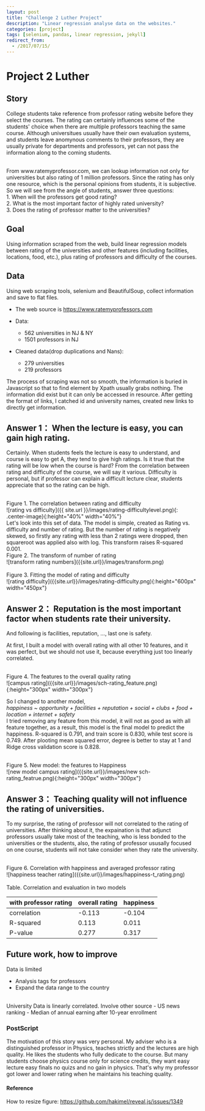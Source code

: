 ```yaml
---
layout: post
title: "Challenge 2 Luther Project"
description: "Linear regression analyse data on the websites."
categories: [project]
tags: [selenium, pandas, linear regression, jekyll]
redirect_from:
  - /2017/07/15/
---
```


# Project 2 Luther 

## Story
College students take reference from professor rating website before they select the courses. The rating can certainly influences some of the students' choice when there are multiple professors teaching the same course. Although universitues usually have their own evaluation systems, and students leave anomynous comments to their professors, they are usually private for departments and professors, yet can not pass the information along to the coming students. 

<br>
From www.ratemyprofessor.com, we can lookup information not only for universities but also rating of 1 million professors. Since the rating has only one resource, which is the personal opinions from students, it is subjective. So we will see from the angle of students, answer three questions:
<br>
 1. When will the professors get good rating?
<br>
 2. What is the most important factor of highly rated university?
<br>
 3. Does the rating of professor matter to the universities?
<br>

## Goal
Using information scraped from the web, build linear regression models between rating of the universities and other features (including facilities, locations, food, etc.), plus rating of professors and difficulty of the courses.

## Data
Using web scraping tools, selenium and BeautifulSoup, collect information and save to flat files. 
- The web source is https://www.ratemyprofessors.com
- Data: 
    - 562 universities in NJ & NY
    - 1501 professors in NJ

- Cleaned data(drop duplications and Nans):
	- 279 universities
    - 219 professors

The process of scraping was not so smooth, the information is buried in Javascript so that to find element by Xpath usually grabs nothing. The information did exist but it can only be accessed in resource. After getting the format of links, I catched id and university names, created new links to directly get information.

## Answer 1： When the lecture is easy, you can gain high rating.

Certainly. When students feels the lecture is easy to understand, and course is easy to get A, they tend to give high ratings. 
Is it true that the rating will be low when the course is hard? From the correlation between rating and difficulty of the course, we will say it various. Difficulty is personal, but if professor can explain a difficult lecture clear, students appreciate that so the rating can be high.

<br>
Figure 1. The correlation between rating and difficulty
<br>
![rating vs difficulty]({{ site.url }}/images/rating-difficultylevel.png){: .center-image}{:height="40%" width="40%"}
<br>
Let's look into this set of data. The model is simple, created as Rating vs. difficulty and number of rating. But the number of rating is negatively skewed, so firstly any rating with less than 2 ratings were dropped, then squareroot was applied also with log. This transform raises R-squared 0.001.

<br>
Figure 2. The transform of number of rating
<br>
![transform rating numbers]({{site.url}}/images/transform.png)
<br>

<br>
Figure 3. Fitting the model of rating and difficulty
<br>
![rating difficulty]({{site.url}}/images/rating-difficulty.png){:height="600px" width="450px"}
<br>


## Answer 2： Reputation is the most important factor when students rate their university.

And following is facilities, reputation, ..., last one is safety.

At first, I built a model with overall rating with all other 10 features, and it was perfect, but we should not use it, because everything just too linearly correlated. 

<br>
Figure 4. The features to the overall quality rating
<br>
![campus rating]({{site.url}}/images/sch-rating_feature.png){:height="300px" width="300px"}
<br>

So I changed to another model,
<br>
 *happiness ~ opportunity + facilities + reputation + social + clubs + food + location + internet + safety*	
<br>
I tried removing any feature from this model, it will not as good as with all feature together, as a result, this model is the final model to predict the happiness. R-squared is 0.791, and train score is 0.830, while test score is 0.749. After plooting mean squared error, degree is better to stay at 1 and Ridge cross validation score is 0.828.

<br>
Figure 5. New model: the features to Happiness
<br>
![new model campus rating]({{site.url}}/images/new sch-rating_featrue.png){:height="300px" width="300px"}
<br>

## Answer 3： Teaching quality will not influence the rating of universities.

To my surprise, the rating of professor will not correlated to the rating of universities. After thinking about it, the expaination is that adjunct professors usually take most of the teaching, who is less bonded to the universities or the students, also, the rating of professor ususally focused on one course, students will not take consider when they rate the university.

<br>
Figure 6. Correlation with happiness and averaged professor rating
<br>
![happiness teacher rating]({{site.url}}/images/happiness-t_rating.png)
<br>
<br>
Table. Correlation and evaluation in two models
<br>

| with professor rating | overall rating | happiness |
|-------|--------|---------|
| correlation | -0.113 | -0.104 |
| R-squared | 0.113 | 0.011 |
| P-value | 0.277 | 0.317 |


## Future work, how to improve
Data is limited
- Analysis tags for professors
- Expand the data range to the country
<br>
University Data is linearly correlated. Involve other source
- US news ranking 
- Median of annual earning after 10-year enrollment

### PostScript
The motivation of this story was very personal. My adviser who is a distinguished professor in Physics, teaches strictly and the lectures are high quality. He likes the students who fully dedicate to the course. But many students choose physics course only for science credits, they want easy lecture easy finals no quizs and no gain in physics. That's why my professor got lower and lower rating when he maintains his teaching quality.

#### Reference
How to resize figure: https://github.com/hakimel/reveal.js/issues/1349